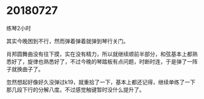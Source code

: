 # 20180727

练琴2小时

其实今晚困到不行，然而弹着弹着就弹到琴行关门。

肖邦圆舞曲没有往下摸，实在没有精力，所以就继续顺前半部分，和弦基本上都熟悉好了，旋律也熟悉好了，不过今晚的琴踏板有点问题，时断时连，于是弹了一阵子就换曲子了。

忽然想起好像好久没弹过k19，就重拾了一下，基本上都还记得，继续单练了一下那几段下行的分解八度。不过感觉触键暂时没什么提升了。
